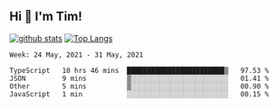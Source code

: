 ## Hi 👋 I'm Tim!
  
  [![github stats](https://github-readme-stats.vercel.app/api?username=thostetler&theme=dracula&count_private=true&show_icons=true)](https://github.com/thostetler/github-readme-stats)
  [![Top Langs](https://github-readme-stats.vercel.app/api/top-langs/?username=thostetler&layout=compact&count_private=true&theme=dracula&show_icons=true)](https://github.com/thostetler/github-readme-stats)
 
<!--START_SECTION:waka-->
```text
Week: 24 May, 2021 - 31 May, 2021

TypeScript   10 hrs 46 mins  ████████████████████████▒   97.53 % 
JSON         9 mins          ▒░░░░░░░░░░░░░░░░░░░░░░░░   01.41 % 
Other        5 mins          ▒░░░░░░░░░░░░░░░░░░░░░░░░   00.90 % 
JavaScript   1 min           ░░░░░░░░░░░░░░░░░░░░░░░░░   00.15 % 
```
<!--END_SECTION:waka-->
